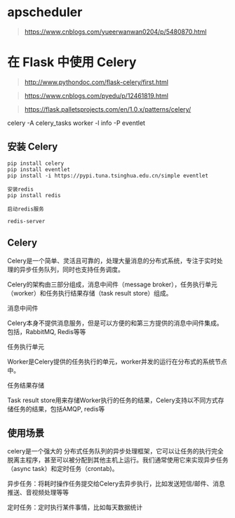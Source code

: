 
#  apscheduler

> https://www.cnblogs.com/yueerwanwan0204/p/5480870.html

# 在 Flask 中使用 Celery

> http://www.pythondoc.com/flask-celery/first.html

> https://www.cnblogs.com/pyedu/p/12461819.html

> https://flask.palletsprojects.com/en/1.0.x/patterns/celery/

celery -A celery_tasks worker  -l info -P eventlet


## 安装 Celery

```
pip install celery
pip install eventlet
pip install -i https://pypi.tuna.tsinghua.edu.cn/simple eventlet

安装redis
pip install redis

启动redis服务

redis-server
```

## Celery
Celery是一个简单、灵活且可靠的，处理大量消息的分布式系统，专注于实时处理的异步任务队列，同时也支持任务调度。

Celery的架构由三部分组成，消息中间件（message broker），任务执行单元（worker）和任务执行结果存储（task result store）组成。

消息中间件

Celery本身不提供消息服务，但是可以方便的和第三方提供的消息中间件集成。包括，RabbitMQ, Redis等等

任务执行单元

Worker是Celery提供的任务执行的单元，worker并发的运行在分布式的系统节点中。

任务结果存储

Task result store用来存储Worker执行的任务的结果，Celery支持以不同方式存储任务的结果，包括AMQP, redis等

## 使用场景
celery是一个强大的 分布式任务队列的异步处理框架，它可以让任务的执行完全脱离主程序，甚至可以被分配到其他主机上运行。我们通常使用它来实现异步任务（async task）和定时任务（crontab)。

异步任务：将耗时操作任务提交给Celery去异步执行，比如发送短信/邮件、消息推送、音视频处理等等

定时任务：定时执行某件事情，比如每天数据统计


